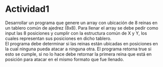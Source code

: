 # Actividad1
Desarrollar un programa que genere un array con ubicación de 8 reinas en un tablero común de ajedrez (8x8). 
Para llenar el array se debe pedir como input las 8 posiciones y cumplir con la estructura común de X y Y, los cuales representan sus posiciones en dicho tablero.  
El programa debe determinar si las reinas están ubicadas en posiciones en la cual ninguna pueda atacar a ninguna otra. 
El programa retorna true si esto se cumple, si no lo hace debe retornar la primera reina que está en posición para atacar en el mismo formato que fue llenado.

